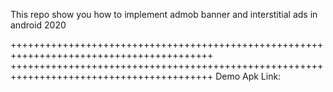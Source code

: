 This repo show you how to implement admob banner and interstitial ads in android 2020

+++++++++++++++++++++++++++++++++++++++++++++++++++++++++++++++++++++++++++++++++++++++++
+++++++++++++++++++++++++++++++++++++++++++++++++++++++++++++++++++++++++++++++++++++++++
Demo Apk Link: 
